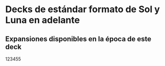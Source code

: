 # Decks de estándar formato de Sol y Luna en adelante

## Expansiones disponibles en la época de este deck

123455
